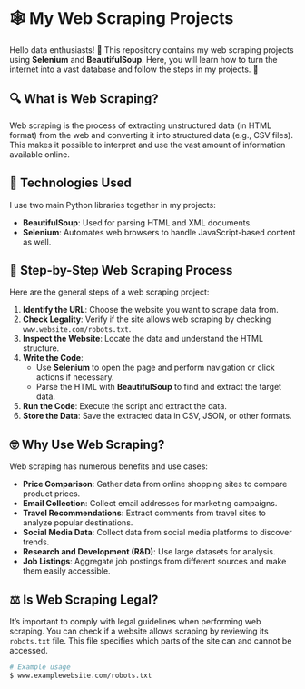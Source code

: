 # 🕸️ My Web Scraping Projects

Hello data enthusiasts! 👋 This repository contains my web scraping projects using **Selenium** and **BeautifulSoup**. Here, you will learn how to turn the internet into a vast database and follow the steps in my projects. 🚀

## 🔍 What is Web Scraping?
Web scraping is the process of extracting unstructured data (in HTML format) from the web and converting it into structured data (e.g., CSV files). This makes it possible to interpret and use the vast amount of information available online.

## 🤖 Technologies Used
I use two main Python libraries together in my projects:
- **BeautifulSoup**: Used for parsing HTML and XML documents.
- **Selenium**: Automates web browsers to handle JavaScript-based content as well.

## 🔧 Step-by-Step Web Scraping Process
Here are the general steps of a web scraping project:
1. **Identify the URL**: Choose the website you want to scrape data from.
2. **Check Legality**: Verify if the site allows web scraping by checking `www.website.com/robots.txt`.
3. **Inspect the Website**: Locate the data and understand the HTML structure.
4. **Write the Code**:
   - Use **Selenium** to open the page and perform navigation or click actions if necessary.
   - Parse the HTML with **BeautifulSoup** to find and extract the target data.
5. **Run the Code**: Execute the script and extract the data.
6. **Store the Data**: Save the extracted data in CSV, JSON, or other formats.

## 🤓 Why Use Web Scraping?
Web scraping has numerous benefits and use cases:
- **Price Comparison**: Gather data from online shopping sites to compare product prices.
- **Email Collection**: Collect email addresses for marketing campaigns.
- **Travel Recommendations**: Extract comments from travel sites to analyze popular destinations.
- **Social Media Data**: Collect data from social media platforms to discover trends.
- **Research and Development (R&D)**: Use large datasets for analysis.
- **Job Listings**: Aggregate job postings from different sources and make them easily accessible.

## ⚖️ Is Web Scraping Legal?
It’s important to comply with legal guidelines when performing web scraping. You can check if a website allows scraping by reviewing its `robots.txt` file. This file specifies which parts of the site can and cannot be accessed.

```bash
# Example usage
$ www.examplewebsite.com/robots.txt
